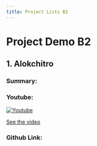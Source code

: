 ```yaml
---
title: Project Lists B2
---
```


# Project Demo B2

## 1. Alokchitro
### Summary:
[comment]: <> (Write short summary here)

### Youtube:
[comment]: <> (Provide the youtube video link)

[![Youtube](https://img.youtube.com/vi/GhQdlIFylQ8/0.jpg)](https://www.youtube.com/watch?v=GhQdlIFylQ8)

[See the video](https://www.youtube.com/watch?v=GhQdlIFylQ8)

### Github Link: 
[comment]: <> (Provide the youtube video link if any. The github link is optional)

